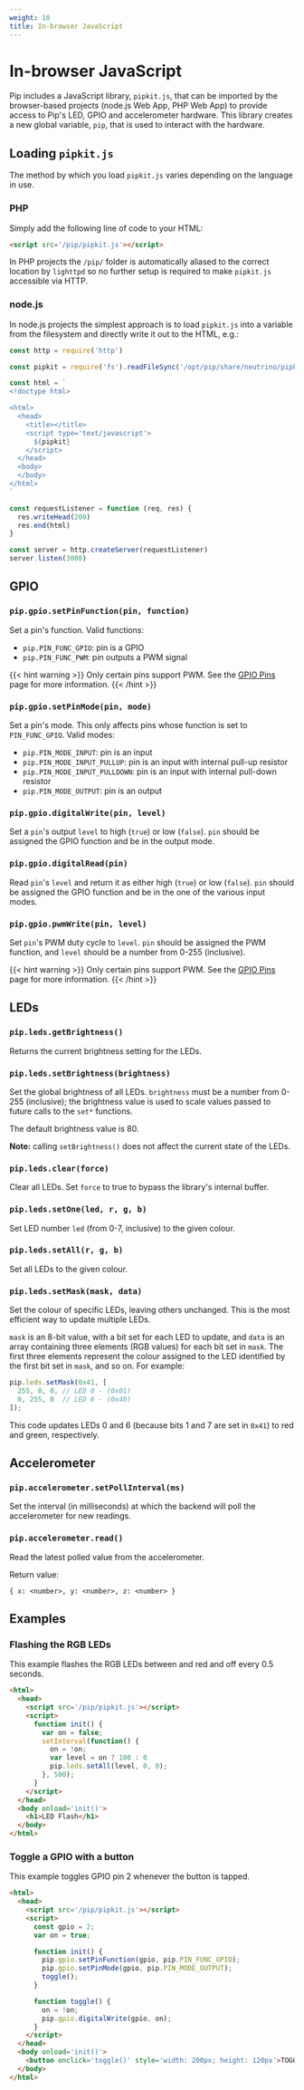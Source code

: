 ```yaml
---
weight: 10
title: In-browser JavaScript
---
```


# In-browser JavaScript

Pip includes a JavaScript library, `pipkit.js`, that can be imported by the browser-based
projects (node.js Web App, PHP Web App) to provide access to Pip's LED, GPIO and accelerometer
hardware. This library creates a new global variable, `pip`, that is used to interact
with the hardware.

## Loading `pipkit.js`

The method by which you load `pipkit.js` varies depending on the language in use.

### PHP

Simply add the following line of code to your HTML:

```html
<script src='/pip/pipkit.js'></script>
```

In PHP projects the `/pip/` folder is automatically aliased to the correct location by
`lighttpd` so no further setup is required to make `pipkit.js` accessible via HTTP.

### node.js

In node.js projects the simplest approach is to load `pipkit.js` into a variable from
the filesystem and directly write it out to the HTML, e.g.:

```javascript
const http = require('http')

const pipkit = require('fs').readFileSync('/opt/pip/share/neutrino/pipkit.js', 'utf8')

const html = `
<!doctype html>

<html>
  <head>
    <title></title>
    <script type='text/javascript'>
      ${pipkit}
    </script>
  </head>
  <body>
  </body>
</html>
`

const requestListener = function (req, res) {
  res.writeHead(200)
  res.end(html)
}

const server = http.createServer(requestListener)
server.listen(3000)
````

## GPIO

### `pip.gpio.setPinFunction(pin, function)`

Set a pin's function. Valid functions:

  - `pip.PIN_FUNC_GPIO`: pin is a GPIO
  - `pip.PIN_FUNC_PWM`: pin outputs a PWM signal

{{< hint warning >}}
Only certain pins support PWM. See the [GPIO Pins](/docs/reference/gpio-pins/) page for more information.
{{< /hint >}}

### `pip.gpio.setPinMode(pin, mode)`

Set a pin's mode. This only affects pins whose function is set to `PIN_FUNC_GPIO`. Valid modes:

  - `pip.PIN_MODE_INPUT`: pin is an input
  - `pip.PIN_MODE_INPUT_PULLUP`: pin is an input with internal pull-up resistor
  - `pip.PIN_MODE_INPUT_PULLDOWN`: pin is an input with internal pull-down resistor
  - `pip.PIN_MODE_OUTPUT`: pin is an output

### `pip.gpio.digitalWrite(pin, level)`

Set a `pin`'s output `level` to high (`true`) or low (`false`). `pin` should be assigned the GPIO
function and be in the output mode.

### `pip.gpio.digitalRead(pin)`

Read `pin`'s `level` and return it as either high (`true`) or low (`false`). `pin` should be assigned the GPIO
function and be in the one of the various input modes.

### `pip.gpio.pwmWrite(pin, level)`

Set `pin`'s PWM duty cycle to `level`. `pin` should be assigned the PWM function, and `level` should be
a number from 0-255 (inclusive).

{{< hint warning >}}
Only certain pins support PWM. See the [GPIO Pins](/docs/reference/gpio-pins/) page for more information.
{{< /hint >}}

## LEDs

### `pip.leds.getBrightness()`

Returns the current brightness setting for the LEDs.

### `pip.leds.setBrightness(brightness)`

Set the global brightness of all LEDs. `brightness` must be a number from 0-255 (inclusive); the
brightness value is used to scale values passed to future calls to the `set*` functions.

The default brightness value is 80.

**Note:** calling `setBrightness()` does not affect the current state of the LEDs.

### `pip.leds.clear(force)`

Clear all LEDs. Set `force` to true to bypass the library's internal buffer.

### `pip.leds.setOne(led, r, g, b)`

Set LED number `led` (from 0-7, inclusive) to the given colour.

### `pip.leds.setAll(r, g, b)`

Set all LEDs to the given colour.

### `pip.leds.setMask(mask, data)`

Set the colour of specific LEDs, leaving others unchanged. This is the most efficient way to update
multiple LEDs.

`mask` is an 8-bit value, with a bit set for each LED to update, and `data` is an array containing
three elements (RGB values) for each bit set in `mask`. The first three elements represent the colour
assigned to the LED identified by the first bit set in `mask`, and so on. For example:

```javascript
pip.leds.setMask(0x41, [
  255, 0, 0, // LED 0 - (0x01)
  0, 255, 0  // LED 6 - (0x40)
]);
```

This code updates LEDs 0 and 6 (because bits 1 and 7 are set in `0x41`) to red and green, respectively.

## Accelerometer

### `pip.accelerometer.setPollInterval(ms)`

Set the interval (in milliseconds) at which the backend will poll the accelerometer for new readings.

### `pip.accelerometer.read()`

Read the latest polled value from the accelerometer.

Return value:

```
{ x: <number>, y: <number>, z: <number> }
```

## Examples

### Flashing the RGB LEDs

This example flashes the RGB LEDs between and red and off every 0.5 seconds.

```html
<html>
  <head>
    <script src='/pip/pipkit.js'></script>
    <script>
      function init() {
        var on = false;
        setInterval(function() {
          on = !on;
          var level = on ? 100 : 0
          pip.leds.setAll(level, 0, 0);
        }, 500);
      }
    </script>
  </head>
  <body onload='init()'>
    <h1>LED Flash</h1>
  </body>
</html>
```

### Toggle a GPIO with a button

This example toggles GPIO pin 2 whenever the button is tapped.

```html
<html>
  <head>
    <script src='/pip/pipkit.js'></script>
    <script>
      const gpio = 2;
      var on = true;

      function init() {
        pip.gpio.setPinFunction(gpio, pip.PIN_FUNC_GPIO);
        pip.gpio.setPinMode(gpio, pip.PIN_MODE_OUTPUT);
        toggle();
      }

      function toggle() {
        on = !on;
        pip.gpio.digitalWrite(gpio, on);
      }
    </script>
  </head>
  <body onload='init()'>
    <button onclick='toggle()' style='width: 200px; height: 120px'>TOGGLE PIN</button>
  </body>
</html>
```